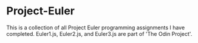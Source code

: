 # Project-Euler
This is a collection of all Project Euler programming assignments I have completed. Euler1.js, Euler2.js, and Euler3.js are part of 'The Odin Project'.

